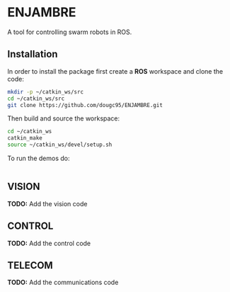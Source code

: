 # ENJAMBRE
A tool for controlling swarm robots in ROS.

## Installation

In order to install the package first create a **ROS** workspace and clone the code:

``` bash
mkdir -p ~/catkin_ws/src
cd ~/catkin_ws/src
git clone https://github.com/dougc95/ENJAMBRE.git
```

Then build and source the workspace:

``` bash
cd ~/catkin_ws
catkin_make
source ~/catkin_ws/devel/setup.sh
```

To run the demos do:

```
```
## VISION

**TODO:** Add the vision code

## CONTROL

**TODO:** Add the control code

## TELECOM

**TODO:** Add the communications code